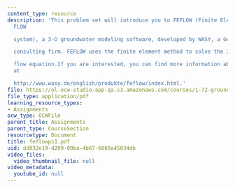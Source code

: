 ```yaml
---
content_type: resource
description: 'This problem set will introduce you to FEFLOW (Finite Element subsurface
  FLOW

  system), a 3-D groundwater modeling software, developed by WASY, a German

  consulting firm. FEFLOW uses the finite element method to solve the 3D groundwater

  flow equation.If you are interested, you can find more information about FEFLOW
  at

  http://www.wasy.de/english/produkte/feflow/index.html.'
file: https://ol-ocw-studio-app-qa.s3.amazonaws.com/courses/1-72-groundwater-hydrology-fall-2005/dd832e19d20900ba4b676860a45034db_feflowps1.pdf
file_type: application/pdf
learning_resource_types:
- Assignments
ocw_type: OCWFile
parent_title: Assignments
parent_type: CourseSection
resourcetype: Document
title: feflowps1.pdf
uid: dd832e19-d209-00ba-4b67-6860a45034db
video_files:
  video_thumbnail_file: null
video_metadata:
  youtube_id: null
---
```

